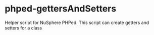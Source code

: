 phped-gettersAndSetters
=======================

Helper script for NuSphere PHPed. This script can create getters and setters for a class